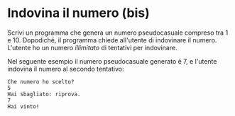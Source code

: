 # Indovina il numero (bis)

Scrivi un programma che genera un numero pseudocasuale compreso tra 1 e 10. Dopodiché, il programma chiede all'utente di indovinare il numero. 
L'utente ho un numero *illimitato* di tentativi per indovinare.

Nel seguente esempio il numero pseudocasuale generato è 7, e l'utente indovina il numero al secondo tentativo:
```
Che numero ho scelto?
5
Hai sbagliato: riprova.
7
Hai vinto!
```
